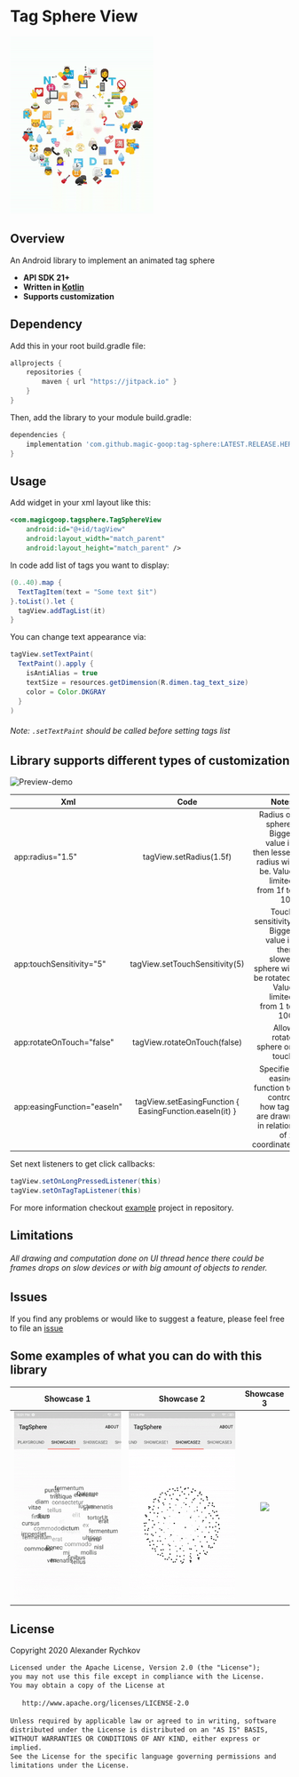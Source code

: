 # Tag Sphere View

![Preview-logo](/art/logo.gif "Preview demo")

## Overview  

An Android library to implement an animated tag sphere

- **API SDK 21+**
- **Written in [Kotlin](https://kotlinlang.org)**
- **Supports customization**


## Dependency  

Add this in your root build.gradle file:
```groovy
allprojects {
	repositories {
        maven { url "https://jitpack.io" }
    }
}
```
Then, add the library to your module build.gradle:

```groovy
dependencies {
    implementation 'com.github.magic-goop:tag-sphere:LATEST.RELEASE.HERE'
}
```

## Usage  

Add widget in your xml layout like this:
```xml
<com.magicgoop.tagsphere.TagSphereView
    android:id="@+id/tagView"    
    android:layout_width="match_parent"
    android:layout_height="match_parent" />
```

In code add list of tags you want to display:
```java
(0..40).map {
  TextTagItem(text = "Some text $it")
}.toList().let {
  tagView.addTagList(it)
}
```

You can change text appearance via:
```java
tagView.setTextPaint(
  TextPaint().apply {
    isAntiAlias = true
    textSize = resources.getDimension(R.dimen.tag_text_size)
    color = Color.DKGRAY
  }
)
```
###### Note: ```.setTextPaint``` should be called before setting tags list

## Library supports different types of customization   

![Preview-demo](/art/demo.gif)  

| Xml                         | Code                                                    | Notes                                                                                              |
| --------------------------- |:-------------------------------------------------------:| --------------------------------------------------------------------------------------------------:|
| app:radius="1.5"            | tagView.setRadius(1.5f)                                 | Radius of sphere. Bigger value is then lesser radius will be. Value limited from 1f to 10f         |
| app:touchSensitivity="5"    | tagView.setTouchSensitivity(5)                          | Touch sensitivity. Bigger value is then slower sphere will be rotated. Value limited from 1 to 100 |
| app:rotateOnTouch="false"   | tagView.rotateOnTouch(false)                            |  Allow rotate sphere on touch                                                                      |
| app:easingFunction="easeIn" | tagView.setEasingFunction { EasingFunction.easeIn(it) } | Specifies easing function to control how tags are drawn in relation of z coordinate.               |


Set next listeners to get click callbacks:  
```java
tagView.setOnLongPressedListener(this)
tagView.setOnTagTapListener(this)
```

For more information checkout [example](/example) project in repository.

## Limitations

###### All drawing and computation done on UI thread hence there could be frames drops on slow devices or with big amount of objects to render.


## Issues
If you find any problems or would like to suggest a feature, please feel free to file an [issue](https://github.com/magic-goop/tag-sphere/issues)

## Some examples of what you can do with this library  

Showcase 1                 |  Showcase 2              |  Showcase 3              |
:-------------------------:|:------------------------:|:------------------------:|
![](/art/showcase1.gif)    | ![](/art/showcase2.gif)  | ![](/art/showcase3.gif)  |

## License

  Copyright 2020 Alexander Rychkov

    Licensed under the Apache License, Version 2.0 (the "License");
    you may not use this file except in compliance with the License.
    You may obtain a copy of the License at

       http://www.apache.org/licenses/LICENSE-2.0

    Unless required by applicable law or agreed to in writing, software
    distributed under the License is distributed on an "AS IS" BASIS,
    WITHOUT WARRANTIES OR CONDITIONS OF ANY KIND, either express or implied.
    See the License for the specific language governing permissions and
    limitations under the License.  
